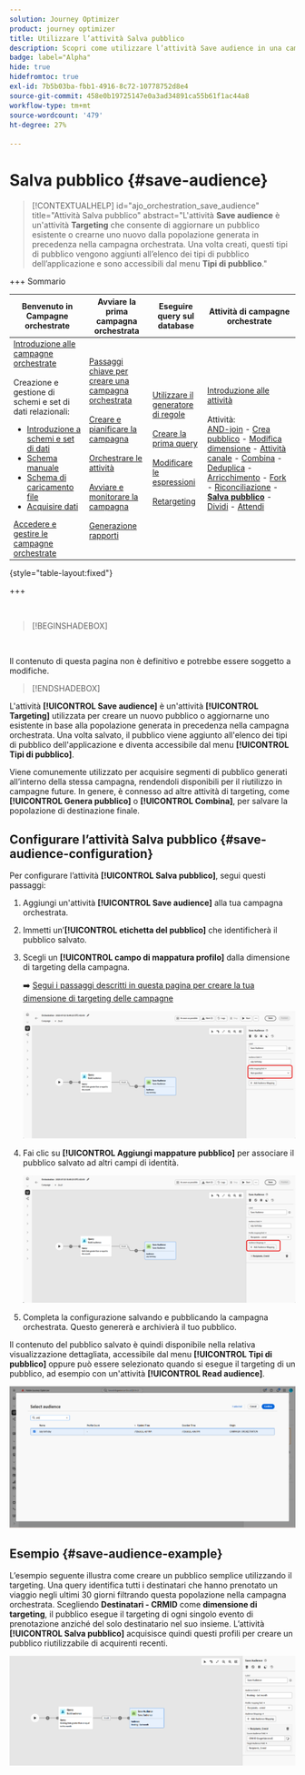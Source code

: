 ```yaml
---
solution: Journey Optimizer
product: journey optimizer
title: Utilizzare l’attività Salva pubblico
description: Scopri come utilizzare l’attività Save audience in una campagna orchestrata
badge: label="Alpha"
hide: true
hidefromtoc: true
exl-id: 7b5b03ba-fbb1-4916-8c72-10778752d8e4
source-git-commit: 458e0b19725147e0a3ad34891ca55b61f1ac44a8
workflow-type: tm+mt
source-wordcount: '479'
ht-degree: 27%

---
```


# Salva pubblico {#save-audience}

>[!CONTEXTUALHELP]
>id="ajo_orchestration_save_audience"
>title="Attività Salva pubblico"
>abstract="L&#39;attività **Save audience** è un&#39;attività **Targeting** che consente di aggiornare un pubblico esistente o crearne uno nuovo dalla popolazione generata in precedenza nella campagna orchestrata. Una volta creati, questi tipi di pubblico vengono aggiunti all’elenco dei tipi di pubblico dell’applicazione e sono accessibili dal menu **Tipi di pubblico**."


+++ Sommario

| Benvenuto in Campagne orchestrate | Avviare la prima campagna orchestrata | Eseguire query sul database | Attività di campagne orchestrate |
|---|---|---|---|
| [Introduzione alle campagne orchestrate](../gs-orchestrated-campaigns.md)<br/><br/>Creazione e gestione di schemi e set di dati relazionali:</br> <ul><li>[Introduzione a schemi e set di dati](../gs-schemas.md)</li><li>[Schema manuale](../manual-schema.md)</li><li>[Schema di caricamento file](../file-upload-schema.md)</li><li>[Acquisire dati](../ingest-data.md)</li></ul>[Accedere e gestire le campagne orchestrate](../access-manage-orchestrated-campaigns.md) | [Passaggi chiave per creare una campagna orchestrata](../gs-campaign-creation.md)<br/><br/>[Creare e pianificare la campagna](../create-orchestrated-campaign.md)<br/><br/>[Orchestrare le attività](../orchestrate-activities.md)<br/><br/>[Avviare e monitorare la campagna](../start-monitor-campaigns.md)<br/><br/>[Generazione rapporti](../reporting-campaigns.md) | [Utilizzare il generatore di regole](../orchestrated-rule-builder.md)<br/><br/>[Creare la prima query](../build-query.md)<br/><br/>[Modificare le espressioni](../edit-expressions.md)<br/><br/>[Retargeting](../retarget.md) | [Introduzione alle attività](about-activities.md)<br/><br/>Attività:<br/>[AND-join](and-join.md) - [Crea pubblico](build-audience.md) - [Modifica dimensione](change-dimension.md) - [Attività canale](channels.md) - [Combina](combine.md) - [Deduplica](deduplication.md) - [Arricchimento](enrichment.md) - [Fork](fork.md) - [Riconciliazione](reconciliation.md) - <b>[Salva pubblico](save-audience.md)</b> - [Dividi](split.md) - [Attendi](wait.md) |

{style="table-layout:fixed"}

+++


<br/>

>[!BEGINSHADEBOX]

</br>

Il contenuto di questa pagina non è definitivo e potrebbe essere soggetto a modifiche.

>[!ENDSHADEBOX]

L&#39;attività **[!UICONTROL Save audience]** è un&#39;attività **[!UICONTROL Targeting]** utilizzata per creare un nuovo pubblico o aggiornarne uno esistente in base alla popolazione generata in precedenza nella campagna orchestrata. Una volta salvato, il pubblico viene aggiunto all&#39;elenco dei tipi di pubblico dell&#39;applicazione e diventa accessibile dal menu **[!UICONTROL Tipi di pubblico]**.

Viene comunemente utilizzato per acquisire segmenti di pubblico generati all’interno della stessa campagna, rendendoli disponibili per il riutilizzo in campagne future. In genere, è connesso ad altre attività di targeting, come **[!UICONTROL Genera pubblico]** o **[!UICONTROL Combina]**, per salvare la popolazione di destinazione finale.

## Configurare l’attività Salva pubblico {#save-audience-configuration}

Per configurare l’attività **[!UICONTROL Salva pubblico]**, segui questi passaggi:

1. Aggiungi un&#39;attività **[!UICONTROL Save audience]** alla tua campagna orchestrata.

1. Immetti un’**[!UICONTROL etichetta del pubblico]** che identificherà il pubblico salvato.

1. Scegli un **[!UICONTROL campo di mappatura profilo&#x200B;]** dalla dimensione di targeting della campagna.

   ➡️ [Segui i passaggi descritti in questa pagina per creare la tua dimensione di targeting delle campagne](../target-dimension.md)

   ![](../assets/save-audience-1.png)

1. Fai clic su **[!UICONTROL Aggiungi mappature pubblico]** per associare il pubblico salvato ad altri campi di identità.

   ![](../assets/save-audience-2.png)

1. Completa la configurazione salvando e pubblicando la campagna orchestrata. Questo genererà e archivierà il tuo pubblico.

Il contenuto del pubblico salvato è quindi disponibile nella relativa visualizzazione dettagliata, accessibile dal menu **[!UICONTROL Tipi di pubblico]** oppure può essere selezionato quando si esegue il targeting di un pubblico, ad esempio con un&#39;attività **[!UICONTROL Read audience]**.

![](../assets/save-audience-4.png)


## Esempio {#save-audience-example}

L’esempio seguente illustra come creare un pubblico semplice utilizzando il targeting. Una query identifica tutti i destinatari che hanno prenotato un viaggio negli ultimi 30 giorni filtrando questa popolazione nella campagna orchestrata. Scegliendo **Destinatari - CRMID** come **dimensione di targeting**, il pubblico esegue il targeting di ogni singolo evento di prenotazione anziché del solo destinatario nel suo insieme. L’attività **[!UICONTROL Salva pubblico]** acquisisce quindi questi profili per creare un pubblico riutilizzabile di acquirenti recenti.

![](../assets/save-audience-3.png)
